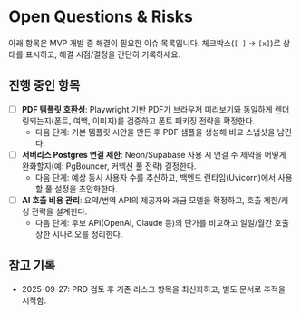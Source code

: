 # Open Questions & Risks

아래 항목은 MVP 개발 중 해결이 필요한 이슈 목록입니다. 체크박스(`[ ]` → `[x]`)로 상태를 표시하고, 해결 시점/결정을 간단히 기록하세요.

## 진행 중인 항목

- [ ] **PDF 템플릿 호환성**: Playwright 기반 PDF가 브라우저 미리보기와 동일하게 렌더링되는지(폰트, 여백, 이미지)를 검증하고 폰트 패키징 전략을 확정한다.
  - 다음 단계: 기본 템플릿 시안을 만든 후 PDF 샘플을 생성해 비교 스냅샷을 남긴다.
- [ ] **서버리스 Postgres 연결 제한**: Neon/Supabase 사용 시 연결 수 제약을 어떻게 완화할지(예: PgBouncer, 커넥션 풀 전략) 결정한다.
  - 다음 단계: 예상 동시 사용자 수를 추산하고, 백엔드 런타임(Uvicorn)에서 사용할 풀 설정을 초안화한다.
- [ ] **AI 호출 비용 관리**: 요약/번역 API의 제공자와 과금 모델을 확정하고, 호출 제한/캐싱 전략을 설계한다.
  - 다음 단계: 후보 API(OpenAI, Claude 등)의 단가를 비교하고 일일/월간 호출 상한 시나리오를 정리한다.

## 참고 기록

- 2025-09-27: PRD 검토 후 기존 리스크 항목을 최신화하고, 별도 문서로 추적을 시작함.
